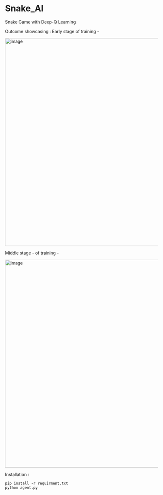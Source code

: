 # Snake_AI
Snake Game with Deep-Q Learning


Outcome showcasing :
  Early stage of training -
  
  <img width="684" alt="image" src="https://github.com/marco-lee25/Snake_AI/assets/72645115/8ab8d4dd-7ba5-4fd8-bc8e-83df8fcc2ee6">

  Middle stage - of training -
  
  <img width="684" alt="image" src="https://github.com/marco-lee25/Snake_AI/assets/72645115/f45e2dcb-ee25-4a3e-a2ab-5dcaf470d742">

Installation :
```
pip install -r requirment.txt
python agent.py
```
